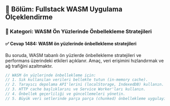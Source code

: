 ## 📘 Bölüm: Fullstack WASM Uygulama Ölçeklendirme
### 🔹 Kategori: WASM Ön Yüzlerinde Önbellekleme Stratejileri
#### ✅ Cevap 1484: WASM ön yüzlerinde önbellekleme stratejileri

Bu soruda, WASM tabanlı ön yüzlerde önbellekleme stratejileri ve performans üzerindeki etkileri açıklanır. Amaç, veri erişimini hızlandırmak ve ağ trafiğini azaltmaktır.

```rust
// WASM ön yüzlerinde önbellekleme için:
// 1. Sık kullanılan verileri bellekte tutun (in-memory cache).
// 2. Tarayıcı depolama API'lerini (localStorage, IndexedDB) kullanın.
// 3. HTTP cache başlıklarını ve Service Worker'ları kullanın.
// 4. Önbellek geçerliliği ve güncellemeleri yönetin.
// 5. Büyük veri setlerinde parça parça (chunked) önbellekleme uygulayın.
```
